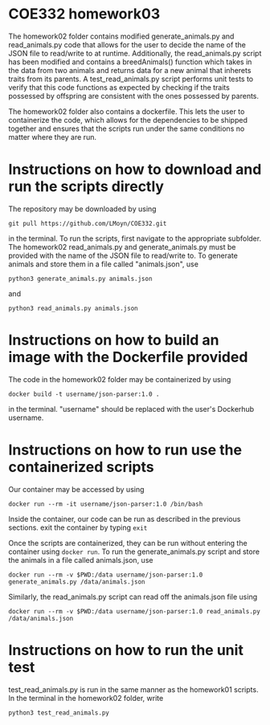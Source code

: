 # COE332 homework03

The homework02 folder contains modified generate_animals.py and read_animals.py code that allows for the user to decide the name of the JSON file to read/write to at runtime. Additionally, the read_animals.py script has been modified and contains a breedAnimals() function which takes in the data from two animals and returns data for a new animal that inherets traits from its parents. A test_read_animals.py script performs unit tests to verify that this code functions as expected by checking if the traits possessed by offspring are consistent with the ones possessed by parents.

The homework02 folder also contains a dockerfile. This lets the user to containerize the code, which allows for the dependencies to be shipped together and ensures that the scripts run under the same conditions no matter where they are run.

# Instructions on how to download and run the scripts directly

The repository may be downloaded by using

`git pull https://github.com/LMoyn/COE332.git`

in the terminal. To run the scripts, first navigate to the appropriate subfolder. The homework02 read_animals.py and generate_animals.py must be provided with the name of the JSON file to read/write to. To generate animals and store them in a file called "animals.json", use

`python3 generate_animals.py animals.json`

and

`python3 read_animals.py animals.json`

# Instructions on how to build an image with the Dockerfile provided

The code in the homework02 folder may be containerized by using

`docker build -t username/json-parser:1.0 .`

in the terminal. "username" should be replaced with the user's Dockerhub username. 

# Instructions on how to run use the containerized scripts
Our container may be accessed by using

`docker run --rm -it username/json-parser:1.0 /bin/bash`

Inside the container, our code can be run as described in the previous sections. exit the container by typing `exit`

Once the scripts are containerized, they can be run without entering the container using `docker run`. To run the generate_animals.py script and store the animals in a file called animals.json, use

`docker run --rm -v $PWD:/data username/json-parser:1.0 generate_animals.py /data/animals.json`

Similarly, the read_animals.py script can read off the animals.json file using

`docker run --rm -v $PWD:/data username/json-parser:1.0 read_animals.py /data/animals.json`

# Instructions on how to run the unit test

test_read_animals.py is run in the same manner as the homework01 scripts. In the terminal in the homework02 folder, write

`python3 test_read_animals.py`
